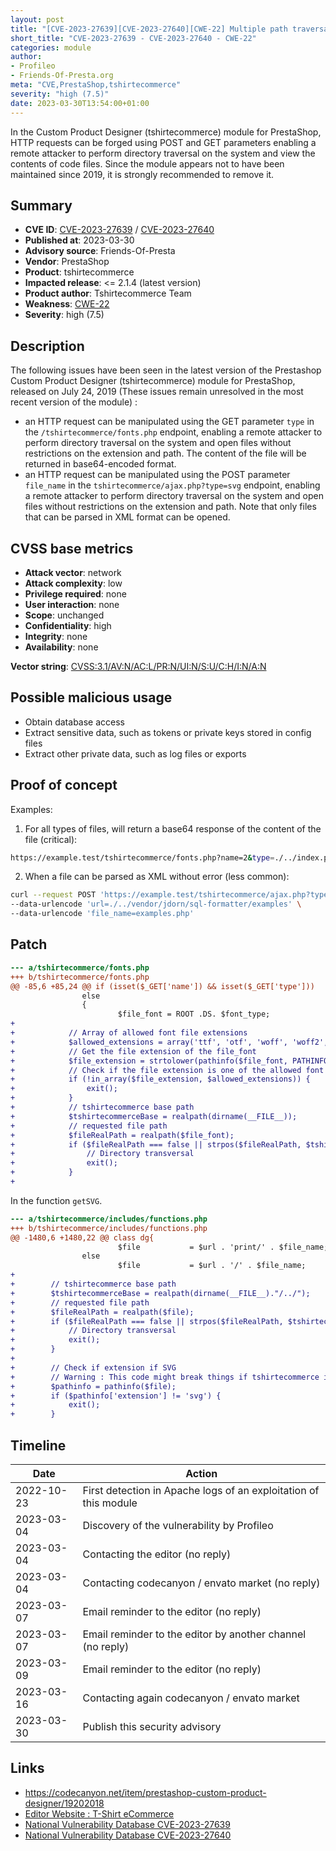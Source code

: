 ```yaml
---
layout: post
title: "[CVE-2023-27639][CVE-2023-27640][CWE-22] Multiple path traversal in Custom Product Designer (tshirtecommerce) module for PrestaShop"
short_title: "CVE-2023-27639 - CVE-2023-27640 - CWE-22"
categories: module
author:
- Profileo
- Friends-Of-Presta.org
meta: "CVE,PrestaShop,tshirtecommerce"
severity: "high (7.5)"
date: 2023-03-30T13:54:00+01:00
---
```


In the Custom Product Designer (tshirtecommerce) module for PrestaShop, HTTP requests can be forged using POST and GET parameters enabling a remote attacker to perform directory traversal on the system and view the contents of code files. Since the module appears not to have been maintained since 2019, it is strongly recommended to remove it.

## Summary

* **CVE ID**: [CVE-2023-27639](https://cve.mitre.org/cgi-bin/cvename.cgi?name=CVE-2023-27639) / [CVE-2023-27640](https://cve.mitre.org/cgi-bin/cvename.cgi?name=CVE-2023-27640)
* **Published at**: 2023-03-30
* **Advisory source**: Friends-Of-Presta
* **Vendor**: PrestaShop
* **Product**: tshirtecommerce
* **Impacted release**: <= 2.1.4 (latest version)
* **Product author**: Tshirtecommerce Team
* **Weakness**: [CWE-22](https://www.cvedetails.com/cwe-details/22/cwe.html)
* **Severity**: high (7.5)

## Description

The following issues have been seen in the latest version of the Prestashop Custom Product Designer (tshirtecommerce) module for PrestaShop, released on July 24, 2019 (These issues remain unresolved in the most recent version of the module) :
- an HTTP request can be manipulated using the GET parameter `type` in the `/tshirtecommerce/fonts.php` endpoint, enabling a remote attacker to perform directory traversal on the system and open files without restrictions on the extension and path. The content of the file will be returned in base64-encoded format.
- an HTTP request can be manipulated using the POST parameter `file_name` in the `tshirtecommerce/ajax.php?type=svg` endpoint, enabling a remote attacker to perform directory traversal on the system and open files without restrictions on the extension and path. Note that only files that can be parsed in XML format can be opened.

## CVSS base metrics

* **Attack vector**: network
* **Attack complexity**: low
* **Privilege required**: none
* **User interaction**: none
* **Scope**: unchanged
* **Confidentiality**: high
* **Integrity**: none
* **Availability**: none

**Vector string**: [CVSS:3.1/AV:N/AC:L/PR:N/UI:N/S:U/C:H/I:N/A:N](https://nvd.nist.gov/vuln-metrics/cvss/v3-calculator?vector=AV:N/AC:L/PR:N/UI:N/S:U/C:H/I:N/A:N)


## Possible malicious usage

* Obtain database access
* Extract sensitive data, such as tokens or private keys stored in config files
* Extract other private data, such as log files or exports

## Proof of concept

Examples:

1. For all types of files, will return a base64 response of the content of the file (critical):
```bash
https://example.test/tshirtecommerce/fonts.php?name=2&type=./../index.php
```

2. When a file can be parsed as XML without error (less common):
```bash
curl --request POST 'https://example.test/tshirtecommerce/ajax.php?type=svg' \
--data-urlencode 'url=./../vendor/jdorn/sql-formatter/examples' \
--data-urlencode 'file_name=examples.php'
```

## Patch 

```diff
--- a/tshirtecommerce/fonts.php        
+++ b/tshirtecommerce/fonts.php        
@@ -85,6 +85,24 @@ if (isset($_GET['name']) && isset($_GET['type']))
                else
                {
                        $file_font = ROOT .DS. $font_type;
+            
+            // Array of allowed font file extensions
+            $allowed_extensions = array('ttf', 'otf', 'woff', 'woff2', 'eot', 'svg');
+            // Get the file extension of the file_font
+            $file_extension = strtolower(pathinfo($file_font, PATHINFO_EXTENSION));
+            // Check if the file extension is one of the allowed font types
+            if (!in_array($file_extension, $allowed_extensions)) {
+                exit();
+            } 
+            // tshirtecommerce base path
+            $tshirtecommerceBase = realpath(dirname(__FILE__));
+            // requested file path
+            $fileRealPath = realpath($file_font);
+            if ($fileRealPath === false || strpos($fileRealPath, $tshirtecommerceBase) !== 0) {
+                // Directory transversal
+                exit();
+            }
+
```

In the function `getSVG`.
```diff
--- a/tshirtecommerce/includes/functions.php   
+++ b/tshirtecommerce/includes/functions.php   
@@ -1480,6 +1480,22 @@ class dg{
                        $file           = $url . 'print/' . $file_name;
                else
                        $file           = $url . '/' . $file_name;
+        
+        // tshirtecommerce base path
+        $tshirtecommerceBase = realpath(dirname(__FILE__)."/../");
+        // requested file path
+        $fileRealPath = realpath($file);
+        if ($fileRealPath === false || strpos($fileRealPath, $tshirtecommerceBase) !== 0) {
+            // Directory transversal
+            exit();
+        }
+
+        // Check if extension if SVG
+        // Warning : This code might break things if tshirtecommerce is waiting for other file extensions
+        $pathinfo = pathinfo($file);
+        if ($pathinfo['extension'] != 'svg') {
+            exit();
+        }

```

## Timeline

| Date | Action |
| -- | -- |
| 2022-10-23 | First detection in Apache logs of an exploitation of this module |
| 2023-03-04 | Discovery of the vulnerability by Profileo |
| 2023-03-04 | Contacting the editor (no reply) |
| 2023-03-04 | Contacting codecanyon / envato market (no reply) |
| 2023-03-07 | Email reminder to the editor (no reply) |
| 2023-03-07 | Email reminder to the editor by another channel (no reply) |
| 2023-03-09 | Email reminder to the editor (no reply) |
| 2023-03-16 | Contacting again codecanyon / envato market |
| 2023-03-30 | Publish this security advisory |

## Links

* https://codecanyon.net/item/prestashop-custom-product-designer/19202018
* [Editor Website : T-Shirt eCommerce](https://tshirtecommerce.com/)
* [National Vulnerability Database CVE-2023-27639](https://nvd.nist.gov/vuln/detail/CVE-2023-27639)
* [National Vulnerability Database CVE-2023-27640](https://nvd.nist.gov/vuln/detail/CVE-2023-27640)